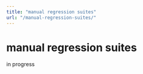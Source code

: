 ```yaml
---
title: "manual regression suites"
url: "/manual-regression-suites/"
---
```

# manual regression suites

in progress